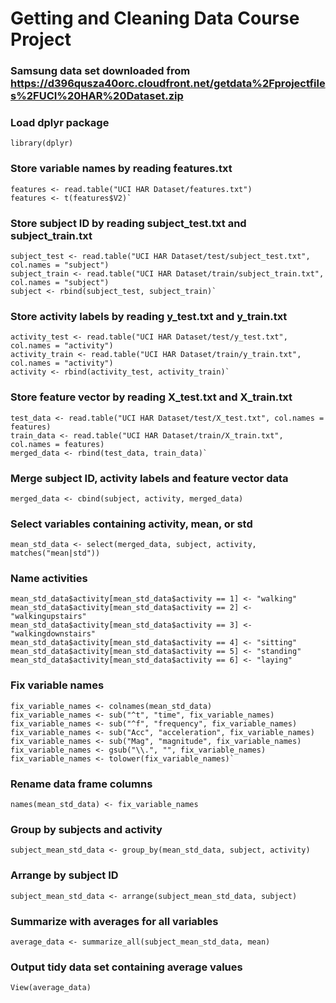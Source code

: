# Getting and Cleaning Data Course Project

### Samsung data set downloaded from https://d396qusza40orc.cloudfront.net/getdata%2Fprojectfiles%2FUCI%20HAR%20Dataset.zip

### Load dplyr package
`library(dplyr)`

### Store variable names by reading features.txt
```
features <- read.table("UCI HAR Dataset/features.txt")
features <- t(features$V2)`
```

### Store subject ID by reading subject_test.txt and subject_train.txt
```
subject_test <- read.table("UCI HAR Dataset/test/subject_test.txt", col.names = "subject")
subject_train <- read.table("UCI HAR Dataset/train/subject_train.txt", col.names = "subject")
subject <- rbind(subject_test, subject_train)`
```

### Store activity labels by reading y_test.txt and y_train.txt
```
activity_test <- read.table("UCI HAR Dataset/test/y_test.txt", col.names = "activity")
activity_train <- read.table("UCI HAR Dataset/train/y_train.txt", col.names = "activity")
activity <- rbind(activity_test, activity_train)`
```

### Store feature vector by reading X_test.txt and X_train.txt
```
test_data <- read.table("UCI HAR Dataset/test/X_test.txt", col.names = features)
train_data <- read.table("UCI HAR Dataset/train/X_train.txt", col.names = features)
merged_data <- rbind(test_data, train_data)`
```

### Merge subject ID, activity labels and feature vector data
`merged_data <- cbind(subject, activity, merged_data)`

### Select variables containing activity, mean, or std
`mean_std_data <- select(merged_data, subject, activity, matches("mean|std"))`

### Name activities
```
mean_std_data$activity[mean_std_data$activity == 1] <- "walking"
mean_std_data$activity[mean_std_data$activity == 2] <- "walkingupstairs"
mean_std_data$activity[mean_std_data$activity == 3] <- "walkingdownstairs"
mean_std_data$activity[mean_std_data$activity == 4] <- "sitting"
mean_std_data$activity[mean_std_data$activity == 5] <- "standing"
mean_std_data$activity[mean_std_data$activity == 6] <- "laying"
```

### Fix variable names
```
fix_variable_names <- colnames(mean_std_data)
fix_variable_names <- sub("^t", "time", fix_variable_names)
fix_variable_names <- sub("^f", "frequency", fix_variable_names)
fix_variable_names <- sub("Acc", "acceleration", fix_variable_names)
fix_variable_names <- sub("Mag", "magnitude", fix_variable_names)
fix_variable_names <- gsub("\\.", "", fix_variable_names)
fix_variable_names <- tolower(fix_variable_names)`
```

### Rename data frame columns
`names(mean_std_data) <- fix_variable_names`

### Group by subjects and activity
`subject_mean_std_data <- group_by(mean_std_data, subject, activity)`

### Arrange by subject ID
`subject_mean_std_data <- arrange(subject_mean_std_data, subject)`

### Summarize with averages for all variables
`average_data <- summarize_all(subject_mean_std_data, mean)`

### Output tidy data set containing average values
`View(average_data)`
